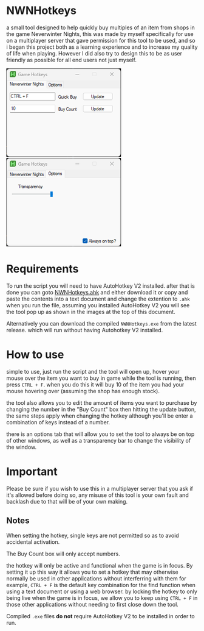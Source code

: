# NWNHotkeys
a small tool designed to help quickly buy multiples of an item from shops in the game Neverwinter Nights, this was made by myself specifically for use on a multiplayer server that gave permission for this tool to be used, and so i began this project both as a learning experience and to increase my quality of life when playing. However I did also try to design this to be as user friendly as possible for all end users not just myself.

![NWNHotkeys1](Docs/Screenshots/NWNHotkeys1.png) ![NWNHotkeys2](Docs/Screenshots/NWNHotkeys2.png)

# Requirements
To run the script you will need to have AutoHotkey V2 installed. after that is done you can goto [NWNHotkeys.ahk](NWNHotkeys.ahk) and either download it or copy and paste the contents into a text document and change the extention to `.ahk` when you run the file, assuming you installed AutoHotkey V2 you will see the tool pop up as shown in the images at the top of this document.

Alternatively you can download the compiled `NWNHotkeys.exe` from the latest release. which will run without having Autohotkey V2 installed.

# How to use
simple to use, just run the script and the tool will open up, hover your mouse over the item you want to buy in game while the tool is running, then press `CTRL + F`. when you do this it will buy 10 of the item you had your mouse hovering over (assuming the shop has enough stock).

the tool also allows you to edit the amount of items you want to purchase by changing the number in the "Buy Count" box then hitting the update button, the same steps apply when changing the hotkey although you'll be enter a combination of keys instead of a number.

there is an options tab that will allow you to set the tool to always be on top of other windows, as well as a transparency bar to change the visibility of the window.

# Important
Please be sure if you wish to use this in a multiplayer server that you ask if it's allowed before doing so, any misuse  of this tool is your own fault and backlash due to that will be of your own making.


## Notes

When setting the hotkey, single keys are not permitted so as to avoid accidental activation.

The Buy Count box will only accept numbers.

the hotkey will only be active and functional when the game is in focus. By setting it up this way it allows you to set a hotkey that may otherwise normally be used in other applications without interferring with them for example, `CTRL + F` is the default key combination for the find function when using a text document or using a web browser. by locking the hotkey to only being live when the game is in focus, we allow you to keep using `CTRL + F` in those other applications without needing to first close down the tool.

Compiled `.exe` files **do not** require AutoHotkey V2 to be installed in order to run.
